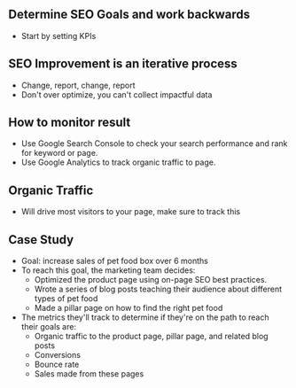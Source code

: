 ## Determine SEO Goals and work backwards
- Start by setting KPIs

## SEO Improvement is an iterative process 
- Change, report, change, report
- Don't over optimize, you can't collect impactful data 

## How to monitor result
- Use Google Search Console to check your search performance and rank for keyword or page.
- Use Google Analytics to track organic traffic to page. 

## Organic Traffic
- Will drive most visitors to your page, make sure to track this

## Case Study
- Goal: increase sales of pet food box over 6 months
- To reach this goal, the marketing team decides:
    - Optimized the product page using on-page SEO best practices.
    - Wrote a series of blog posts teaching their audience about different types of pet food
    - Made a pillar page on how to find the right pet food
- The metrics they'll track to determine if they're on the path to reach their goals are:
    - Organic traffic to the product page, pillar page, and related blog posts
    - Conversions
    - Bounce rate
    - Sales made from these pages

